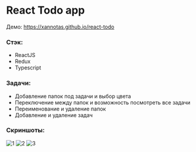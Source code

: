 # React Todo app
Демо: https://xannotas.github.io/react-todo
### Стэк:
  + ReactJS
  + Redux
  + Typescript

### Задачи:
+ Добавление папок под задачи и выбор цвета
+ Переключение между папок и возможность посмотреть все задачи
+ Переименование и удаление папок
+ Добавление и удаление задач

### Скриншоты:
![1](https://i.ibb.co/DbkXH3C/1.jpg)
![2](https://i.ibb.co/r4qjSKy/2.jpg)
![3](https://i.ibb.co/BVVJ3Wh/3.jpg)
